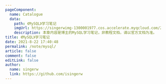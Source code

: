 ```yaml
---
pageComponent:
  name: Catalogue
  data:
    path: 《MySQL》学习笔记
    imgUrl: https://singerwimg-1300001977.cos.accelerate.myqcloud.com/2021/08/22/a6edb0da59ac5.png
    description: 本章内容是博主的MySQL学习笔记，非教程文档，请以官方文档为准。
title: 《MySQL》学习笔记
date: 2021-8-22 17:40:48
permalink: /note/mysql/
article: false
comment: false
editLink: false
author:
  name: singerw
  link: https://github.com/isingerw
---
```

